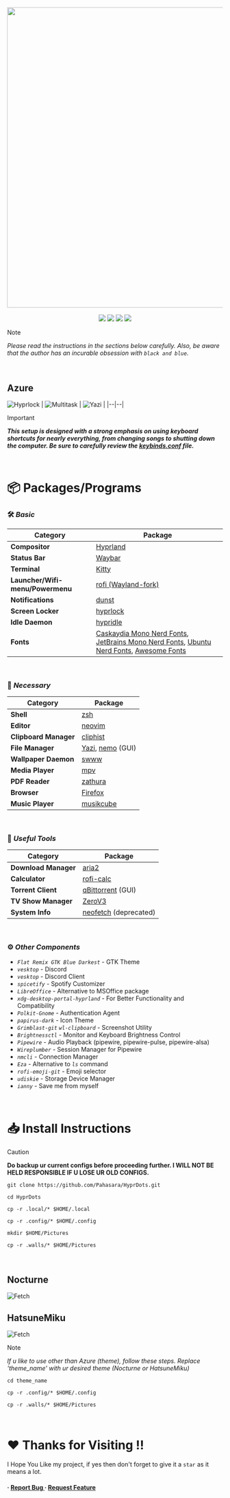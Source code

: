 <h3 align="center">
	<img src="https://github.com/user-attachments/assets/8c6f77b5-5421-4e92-b02c-bca0fd098b94" width="700"/><br/>
</h3>

<p align="center">
    <a href="https://github.com/Pahasara/HyprDots/stargazers"><img src="https://img.shields.io/github/stars/Pahasara/HyprDots?colorA=32302f&colorB=ee5025&style=for-the-badge"></a>
    <a = href="https://hyprland.org">
            <img src="https://img.shields.io/badge/Arch-Hyprland-blue.svg?style=for-the-badge&labelColor=32302f&logo=&logoColor=black&color=258598"></a> 
    <a href="https://github.com/Pahasara/HyprDots/issues"><img src="https://img.shields.io/github/issues/Pahasara/HyprDots?colorA=32302f&colorB=05aa57&style=for-the-badge"></a>
    <a href="https://github.com/Pahasara/HyprDots/blob/main/LICENSE">
        <img src="https://img.shields.io/static/v1.svg?style=for-the-badge&label=License&message=MIT&colorA=32302f&colorB=b16286&logo=unlicense&logoColor=b16286&"/></a> 
</p>

> [!NOTE]
> _Please read the instructions in the sections below carefully._
> _Also, be aware that the author has an incurable obsession with `black and blue`._
<br>

## Azure
![Hyprlock](https://github.com/user-attachments/assets/bfec38cb-6b7e-442e-b269-6d9a0d015f0d)
| ![Multitask](https://github.com/user-attachments/assets/d411f77f-120a-4104-b9e3-51c0ac847706) | ![Yazi](https://github.com/user-attachments/assets/9b235f55-8732-4241-b912-6c420691778a) |
|--|--|

> [!IMPORTANT]
> **_This setup is designed with a strong emphasis on using keyboard shortcuts for nearly everything, from changing songs to shutting down the computer. Be sure to carefully review the [keybinds.conf](https://github.com/Pahasara/HyprDots/blob/main/.config/hypr/keybinds.conf) file._**
<br>

# 📦 Packages/Programs

### 🛠️ _Basic_

| **Category**               | **Package**                                                                                                                                                                     |
| -------------------------- | --------------------------------------------------------------------------------------------------------------------------------------------------------------------------------- |
| **Compositor**              | [Hyprland](https://hyprland.org)                                                                                                                                                |
| **Status Bar**              | [Waybar](https://github.com/Alexays/Waybar)                                                                                                                                     |
| **Terminal**                | [Kitty](https://github.com/kovidgoyal/kitty)                                                                                                                                    |
| **Launcher/Wifi-menu/Powermenu** | [rofi (Wayland-fork)](https://archlinux.org/packages/extra/x86_64/rofi-wayland/)                                                                                                 |
| **Notifications**           | [dunst](https://github.com/dunst-project/dunst)                                                                                                                                 |
| **Screen Locker**           | [hyprlock](https://github.com/hyprwm/hyprlock)                                                                                                                                  |
| **Idle Daemon**             | [hypridle](https://github.com/hyprwm/hypridle)                                                                                                                                  |
| **Fonts**                   | [Caskaydia Mono Nerd Fonts](https://archlinux.org/packages/extra/any/ttf-cascadia-mono-nerd), [JetBrains Mono Nerd Fonts](https://archlinux.org/packages/extra/any/ttf-jetbrains-mono-nerd), [Ubuntu Nerd Fonts](https://archlinux.org/packages/extra/any/ttf-ubuntu-nerd), [Awesome Fonts](https://archlinux.org/packages/extra/any/ttf-font-awesome/) |
<br>

### 🔧 _Necessary_

| **Category**                | **Package**                                                                                                                                                                     |
| --------------------------- | -------------------------------------------------------------------------------------------------------------------------------------------------------------------------------- |
| **Shell**                   | [zsh](https://www.zsh.org/)                                                                                                                                                     |
| **Editor**                  | [neovim](https://github.com/neovim/neovim)                                                                                                                                      |
| **Clipboard Manager**        | [cliphist](https://github.com/sentriz/cliphist)                                                                                                                                 |
| **File Manager**             | [Yazi](https://github.com/sxyazi/yazi), [nemo](https://github.com/linuxmint/nemo) (GUI)                                                                                         |
| **Wallpaper Daemon**         | [swww](https://github.com/LGFae/swww)                                                                                                                                           |
| **Media Player**             | [mpv](https://github.com/mpv-player/mpv)                                                                                                                                        |
| **PDF Reader**               | [zathura](https://github.com/pwmt/zathura)                                                                                                                                      |
| **Browser**                  | [Firefox](https://www.mozilla.org/en-US/firefox/linux)                                                                                                                          |
| **Music Player**       | [musikcube](https://github.com/clangen/musikcube)                                                                                                                               |
<br>

### 🌟 _Useful Tools_

| **Category**                | **Package**                                                                                                                                                                     |
| --------------------------- | -------------------------------------------------------------------------------------------------------------------------------------------------------------------------------- |
| **Download Manager**   | [aria2](https://github.com/aria2/aria2)                                                                                                                                         |
| **Calculator**               | [rofi-calc](https://github.com/svenstaro/rofi-calc)                                                                                                                             |
| **Torrent Client**     | [qBittorrent](https://github.com/qbittorrent/qBittorrent) (GUI)                                                                                                                       |
| **TV Show Manager**    | [ZeroV3](https://github.com/Pahasara/ZeroV3)                                                                                                                                    |
| **System Info**              | [neofetch](https://github.com/dylanaraps/neofetch) (deprecated)                                                                                                                              |
<br>

### ⚙️ _Other Components_

- _`Flat Remix GTK Blue Darkest`_ - GTK Theme
- _`vesktop`_ - Discord
- _`vesktop`_ - Discord Client
- _`spicetify`_ - Spotify Customizer
- _`LibreOffice`_ - Alternative to MSOffice package
- _`xdg-desktop-portal-hyprland`_ - For Better Functionality and Compatibility
- _`Polkit-Gnome`_ - Authentication Agent
- _`papirus-dark`_ - Icon Theme
- _`Grimblast-git`_ _`wl-clipboard`_ - Screenshot Utility
- _`Brightnessctl`_ - Monitor and Keyboard Brightness Control
- _`Pipewire`_ - Audio Playback (pipewire, pipewire-pulse, pipewire-alsa)
- _`Wireplumber`_ - Session Manager for Pipewire
- _`nmcli`_ - Connection Manager
- _`Eza`_ - Alternative to _`ls`_ command
- _`rofi-emoji-git`_ - Emoji selector
- _`udiskie`_ - Storage Device Manager
- _`ianny`_ - Save me from myself
<br>

# 📥 Install Instructions

> [!CAUTION] 
> **Do backup ur current configs before proceeding further. I WILL NOT BE HELD RESPONSIBLE IF U LOSE UR OLD CONFIGS.**

```
git clone https://github.com/Pahasara/HyprDots.git
```

```
cd HyprDots
```

```
cp -r .local/* $HOME/.local
```

```
cp -r .config/* $HOME/.config
```

```
mkdir $HOME/Pictures
```

```
cp -r .walls/* $HOME/Pictures
```
<br>

## Nocturne
![Fetch](https://github.com/user-attachments/assets/6190c118-322b-4264-89cd-427958286beb)

## HatsuneMiku
![Fetch](https://github.com/user-attachments/assets/47311a00-beec-4445-802c-d22e7455f03b)

> [!NOTE]
> _If u like to use other than Azure (theme), follow these steps. Replace 'theme_name' with ur desired theme (Nocturne or HatsuneMiku)_   

```
cd theme_name
```
```
cp -r .config/* $HOME/.config
```
```
cp -r .walls/* $HOME/Pictures
```
<br>

# ❤️ Thanks for Visiting !!
I Hope You Like my project, if yes then don't forget to give it a `star` as it means a lot.

<h4> <span>· </span> <a href="https://github.com/Pahasara/HyprDots/issues"> Report Bug </a> <span> · </span> <a href="https://github.com/Pahasara/HyprDots/issues"> Request Feature </a> </h4>
